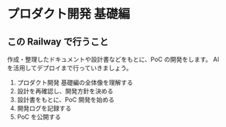 # プロダクト開発 基礎編

## この Railway で行うこと
作成・整理したドキュメントや設計書などをもとに、PoC の開発をします。
AI を活用してデプロイまで行っていきましょう。

1. プロダクト開発 基礎編の全体像を理解する
2. 設計を再確認し、開発方針を決める
3. 設計書をもとに、PoC 開発を始める
4. 開発ログを記録する
5. PoC を公開する
